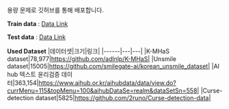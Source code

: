용량 문제로 깃허브를 통해 배포합니다.

**Train data** : [Data Link](https://drive.google.com/file/d/15eYFW64d6SPKtRcSdHt5TkNQTxQdql4m/view?usp=sharing)

**Test data** : [Data Link](https://drive.google.com/file/d/1--efEuJcUeVhA1LHYn6Bn4xAzt_heOYZ/view?usp=sharing)

**Used Dataset**
|데이터셋|크기|링크|
|------|---|---|
|K-MHaS dataset|78,977|https://github.com/adlnlp/K-MHaS|
|Unsmile dataset|15005|https://github.com/smilegate-ai/korean_unsmile_dataset|
|AI hub 텍스트 윤리검증 데이터|363,154|https://www.aihub.or.kr/aihubdata/data/view.do?currMenu=115&topMenu=100&aihubDataSe=realm&dataSetSn=558|
|Curse-detection dataset|5825|https://github.com/2runo/Curse-detection-data|
